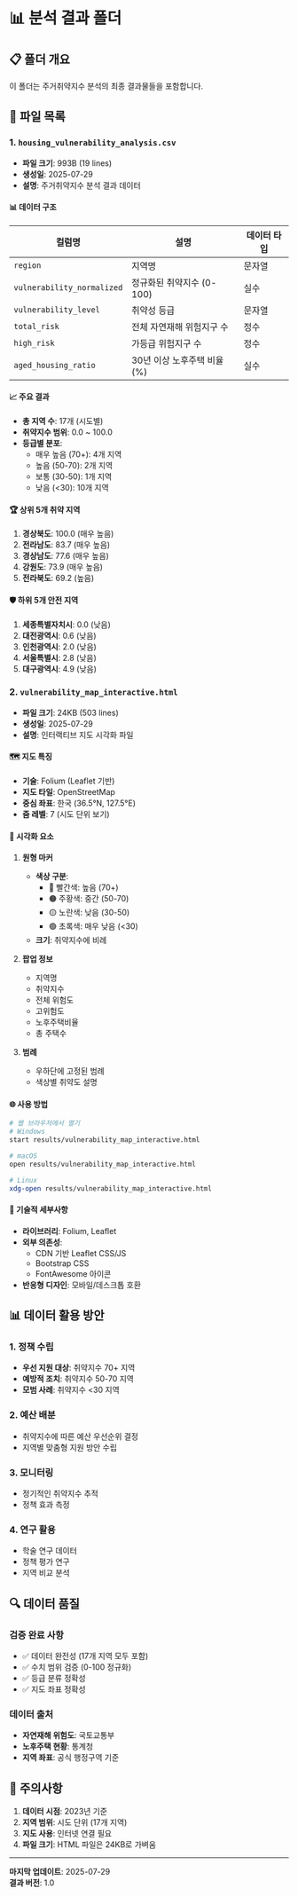 # 📊 분석 결과 폴더

## 📋 폴더 개요
이 폴더는 주거취약지수 분석의 최종 결과물들을 포함합니다.

## 📁 파일 목록

### 1. `housing_vulnerability_analysis.csv`
- **파일 크기**: 993B (19 lines)
- **생성일**: 2025-07-29
- **설명**: 주거취약지수 분석 결과 데이터

#### 📊 데이터 구조
| 컬럼명 | 설명 | 데이터 타입 |
|--------|------|-------------|
| `region` | 지역명 | 문자열 |
| `vulnerability_normalized` | 정규화된 취약지수 (0-100) | 실수 |
| `vulnerability_level` | 취약성 등급 | 문자열 |
| `total_risk` | 전체 자연재해 위험지구 수 | 정수 |
| `high_risk` | 가등급 위험지구 수 | 정수 |
| `aged_housing_ratio` | 30년 이상 노후주택 비율 (%) | 실수 |

#### 📈 주요 결과
- **총 지역 수**: 17개 (시도별)
- **취약지수 범위**: 0.0 ~ 100.0
- **등급별 분포**:
  - 매우 높음 (70+): 4개 지역
  - 높음 (50-70): 2개 지역
  - 보통 (30-50): 1개 지역
  - 낮음 (<30): 10개 지역

#### 🏆 상위 5개 취약 지역
1. **경상북도**: 100.0 (매우 높음)
2. **전라남도**: 83.7 (매우 높음)
3. **경상남도**: 77.6 (매우 높음)
4. **강원도**: 73.9 (매우 높음)
5. **전라북도**: 69.2 (높음)

#### 🛡️ 하위 5개 안전 지역
1. **세종특별자치시**: 0.0 (낮음)
2. **대전광역시**: 0.6 (낮음)
3. **인천광역시**: 2.0 (낮음)
4. **서울특별시**: 2.8 (낮음)
5. **대구광역시**: 4.9 (낮음)

### 2. `vulnerability_map_interactive.html`
- **파일 크기**: 24KB (503 lines)
- **생성일**: 2025-07-29
- **설명**: 인터랙티브 지도 시각화 파일

#### 🗺️ 지도 특징
- **기술**: Folium (Leaflet 기반)
- **지도 타일**: OpenStreetMap
- **중심 좌표**: 한국 (36.5°N, 127.5°E)
- **줌 레벨**: 7 (시도 단위 보기)

#### 🎨 시각화 요소
1. **원형 마커**
   - **색상 구분**:
     - 🔴 빨간색: 높음 (70+)
     - 🟠 주황색: 중간 (50-70)
     - 🟡 노란색: 낮음 (30-50)
     - 🟢 초록색: 매우 낮음 (<30)
   - **크기**: 취약지수에 비례

2. **팝업 정보**
   - 지역명
   - 취약지수
   - 전체 위험도
   - 고위험도
   - 노후주택비율
   - 총 주택수

3. **범례**
   - 우하단에 고정된 범례
   - 색상별 취약도 설명

#### 🌐 사용 방법
```bash
# 웹 브라우저에서 열기
# Windows
start results/vulnerability_map_interactive.html

# macOS
open results/vulnerability_map_interactive.html

# Linux
xdg-open results/vulnerability_map_interactive.html
```

#### 🔧 기술적 세부사항
- **라이브러리**: Folium, Leaflet
- **외부 의존성**: 
  - CDN 기반 Leaflet CSS/JS
  - Bootstrap CSS
  - FontAwesome 아이콘
- **반응형 디자인**: 모바일/데스크톱 호환

## 📊 데이터 활용 방안

### 1. 정책 수립
- **우선 지원 대상**: 취약지수 70+ 지역
- **예방적 조치**: 취약지수 50-70 지역
- **모범 사례**: 취약지수 <30 지역

### 2. 예산 배분
- 취약지수에 따른 예산 우선순위 결정
- 지역별 맞춤형 지원 방안 수립

### 3. 모니터링
- 정기적인 취약지수 추적
- 정책 효과 측정

### 4. 연구 활용
- 학술 연구 데이터
- 정책 평가 연구
- 지역 비교 분석

## 🔍 데이터 품질

### 검증 완료 사항
- ✅ 데이터 완전성 (17개 지역 모두 포함)
- ✅ 수치 범위 검증 (0-100 정규화)
- ✅ 등급 분류 정확성
- ✅ 지도 좌표 정확성

### 데이터 출처
- **자연재해 위험도**: 국토교통부
- **노후주택 현황**: 통계청
- **지역 좌표**: 공식 행정구역 기준

## 🚨 주의사항

1. **데이터 시점**: 2023년 기준
2. **지역 범위**: 시도 단위 (17개 지역)
3. **지도 사용**: 인터넷 연결 필요
4. **파일 크기**: HTML 파일은 24KB로 가벼움

---
**마지막 업데이트**: 2025-07-29  
**결과 버전**: 1.0 